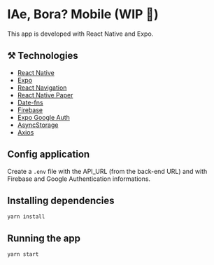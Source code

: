 # IAe, Bora? Mobile (WIP 🚧)
This app is developed with React Native and Expo.

## ⚒️ Technologies
- [React Native](https://reactnative.dev/)
- [Expo](https://expo.dev/)
- [React Navigation](https://reactnavigation.org/)
- [React Native Paper](https://callstack.github.io/react-native-paper/)
- [Date-fns](https://date-fns.org/)
- [Firebase](https://www.npmjs.com/package/firebase)
- [Expo Google Auth](https://docs.expo.dev/versions/latest/sdk/google/)
- [AsyncStorage](https://docs.expo.dev/versions/latest/sdk/async-storage/)
- [Axios](https://github.com/axios/axios)

## Config application
Create a `.env` file with the API_URL (from the back-end URL) and with Firebase and Google Authentication informations.

## Installing dependencies
```
yarn install
```

## Running the app
```
yarn start
```
